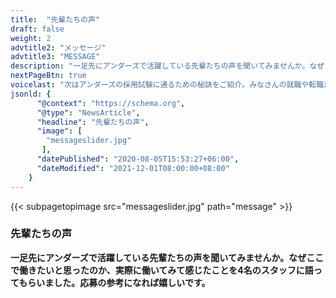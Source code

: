 ```yaml
---
title:  "先輩たちの声"
draft: false
weight: 2
advtitle2: "メッセージ"
advtitle3: "MESSAGE"
description: "一足先にアンダーズで活躍している先輩たちの声を聞いてみませんか。なぜここで働きたいと思ったのか、実際に働いてみて感じたことを4名のスタッフに語ってもらいました。応募の参考になれば嬉しいです。"
nextPageBtn: true
voicelast: "次はアンダーズの採用試験に通るための秘訣をご紹介。みなさんの就職や転職が有意義なものになるように、いくつかのヒントをお伝えします。"
jsonld: {
      "@context": "https://schema.org",
      "@type": "NewsArticle",
      "headline": "先輩たちの声",
      "image": [
        "messageslider.jpg"
       ],
      "datePublished": "2020-08-05T15:53:27+06:00",
      "dateModified": "2021-12-01T08:00:00+08:00"
    }
---
```

{{< subpagetopimage src="messageslider.jpg" path="message" >}}

### 先輩たちの声

**一足先にアンダーズで活躍している先輩たちの声を聞いてみませんか。なぜここで働きたいと思ったのか、実際に働いてみて感じたことを4名のスタッフに語ってもらいました。応募の参考になれば嬉しいです。**
